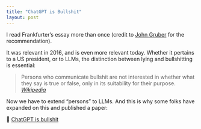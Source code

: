 ```yaml
---
title: "ChatGPT is Bullshit"
layout: post
---
```


I read Frankfurter’s essay more than once (credit to [John Gruber](https://daringfireball.net/linked/2016/12/29/on-bullshit) for the recommendation).

It was relevant in 2016, and is even more relevant today. Whether it pertains to a US president, or to LLMs, the distinction between lying and bullshitting is essential:

> Persons who communicate bullshit are not interested in whether what they say is true or false, only in its suitability for their purpose. _[Wikipedia](https://en.wikipedia.org/wiki/On_Bullshit)_

Now we have to extend “persons” to LLMs. And this is why some folks have expanded on this and published a paper:

🔗 [ChatGPT is bullshit](https://link.springer.com/article/10.1007/s10676-024-09775-5)

